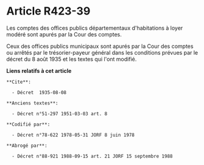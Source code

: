# Article R423-39

Les comptes des offices publics départementaux d'habitations à loyer modéré sont apurés par la Cour des comptes.

Ceux des offices publics municipaux sont apurés par la Cour des comptes ou arrêtés par le trésorier-payeur général dans les
conditions prévues par le décret du 8 août 1935 et les textes qui l'ont modifié.

**Liens relatifs à cet article**

	**Cite**:

	  - Décret  1935-08-08

	**Anciens textes**:

	  - Décret n°51-297 1951-03-03 art. 8

	**Codifié par**:

	  - Décret n°78-622 1978-05-31 JORF 8 juin 1978

	**Abrogé par**:

	  - Décret n°88-921 1988-09-15 art. 21 JORF 15 septembre 1988
